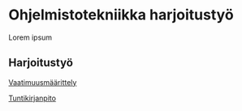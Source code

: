 # Ohjelmistotekniikka harjoitustyö

Lorem ipsum

## Harjoitustyö

[Vaatimuusmäärittely](/Tykkipeli/dokumentaatio/vaatimusmaarittely.md)

[Tuntikirjanpito](/Tykkipeli/dokumentaatio/tuntikirjanpito.md)